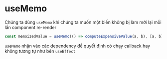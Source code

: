 # useMemo

Chúng ta dùng `useMemo` khi chúng ta muốn một biến không bị làm mới lại mỗi lần component re-render

```jsx
const memoizedValue = useMemo(() => computeExpensiveValue(a, b), [a, b]);
```

`useMemo` nhận vào các dependency để quyết định có chạy callback hay không tương tự như bên `useEffect`
